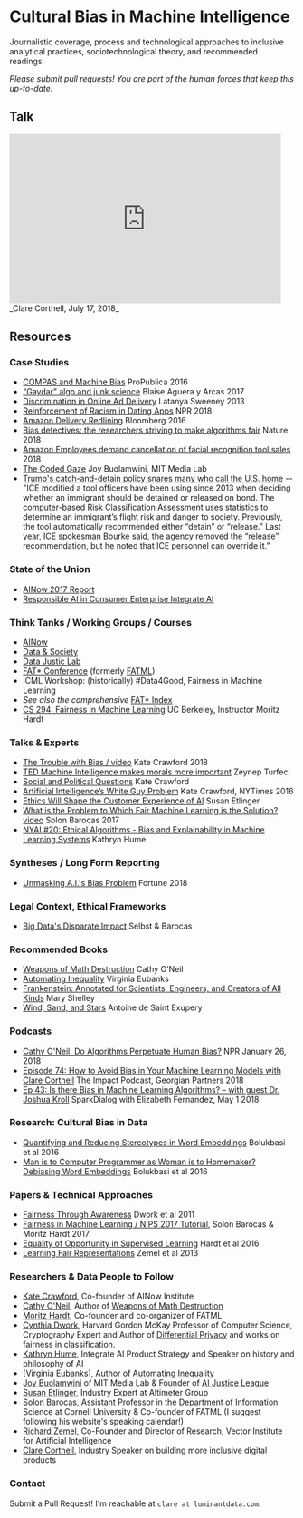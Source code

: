 # Cultural Bias in Machine Intelligence
Journalistic coverage, process and technological approaches to inclusive analytical practices, sociotechnological theory, and recommended readings.

_Please submit pull requests! You are part of the human forces that keep this up-to-date._

## Talk

<iframe src="https://docs.google.com/presentation/d/e/2PACX-1vQqfx17JaE4TvpgfCqeSen456NBMu8LIvSOJeXNoc-3DrMqq4EDI_h5p3mBPn7J9ECqT5QCZxfhNenN/embed?start=false&loop=false&delayms=3000" frameborder="0" width="480" height="299" allowfullscreen="true" mozallowfullscreen="true" webkitallowfullscreen="true"></iframe>
_Clare Corthell, July 17, 2018_

## Resources

### Case Studies
* [COMPAS and Machine Bias](https://www.propublica.org/article/machine-bias-risk-assessments-in-criminal-sentencing) ProPublica 2016
* [“Gaydar” algo and junk science](https://medium.com/@blaisea/do-algorithms-reveal-sexual-orientation-or-just-expose-our-stereotypes-d998fafdf477) Blaise Aguera y Arcas 2017
* [Discrimination in Online Ad Delivery](https://arxiv.org/abs/1301.6822) Latanya Sweeney 2013
* [Reinforcement of Racism in Dating Apps](https://www.npr.org/2018/01/09/575352051/least-desirable-how-racial-discrimination-plays-out-in-online-dating) NPR 2018
* [Amazon Delivery Redlining](https://www.bloomberg.com/graphics/2016-amazon-same-day/) Bloomberg 2016
* [Bias detectives: the researchers striving to make algorithms fair](https://www.nature.com/articles/d41586-018-05469-3) Nature 2018
* [Amazon Employees demand cancellation of facial recognition tool sales](https://gizmodo.com/amazon-workers-demand-jeff-bezos-cancel-face-recognitio-1827037509) 2018
* [The Coded Gaze](https://www.media.mit.edu/people/joyab/overview/) Joy Buolamwini, MIT Media Lab
* [Trump's catch-and-detain policy snares many who call the U.S. home](https://www.reuters.com/investigates/special-report/usa-immigration-court/) -- "ICE modified a tool officers have been using since 2013 when deciding whether an immigrant should be detained or released on bond. The computer-based Risk Classification Assessment uses statistics to determine an immigrant’s flight risk and danger to society. Previously, the tool automatically recommended either “detain” or “release.” Last year, ICE spokesman Bourke said, the agency removed the “release” recommendation, but he noted that ICE personnel can override it.”

### State of the Union
* [AINow 2017 Report](https://ainowinstitute.org/AI_Now_2017_Report.pdf)
* [Responsible AI in Consumer Enterprise Integrate AI](https://www.integrate.ai/responsible-ai-in-consumer-enterprise)

### Think Tanks / Working Groups / Courses
* [AINow](https://ainowinstitute.org/)
* [Data & Society](https://datasociety.net/)
* [Data Justic Lab](https://datajusticelab.org/)
* [FAT* Conference](https://fatconference.org/) (formerly [FATML](http://www.fatml.org/resources/principles-for-accountable-algorithms))
* ICML Workshop: (historically) #Data4Good, Fairness in Machine Learning
* _See also the comprehensive_ [FAT* Index](https://fatconference.org/links.html)
* [CS 294: Fairness in Machine Learning](https://fairmlclass.github.io/) UC Berkeley, Instructor Moritz Hardt

### Talks & Experts
* [The Trouble with Bias / video](https://www.youtube.com/watch?v=fMym_BKWQzk) Kate Crawford 2018
* [TED Machine Intelligence makes morals more important](https://www.ted.com/talks/zeynep_tufekci_machine_intelligence_makes_human_morals_more_important) Zeynep Turfeci
* [Social and Political Questions](https://www.youtube.com/watch?v=a2IT7gWBfaE) Kate Crawford
* [Artificial Intelligence’s White Guy Problem](https://www.nytimes.com/2016/06/26/opinion/sunday/artificial-intelligences-white-guy-problem.html?_r=1) Kate Crawford, NYTimes 2016
* [Ethics Will Shape the Customer Experience of AI](https://www.linkedin.com/pulse/ethics-shape-customer-experience-ai-susan-etlinger) Susan Etlinger
* [What is the Problem to Which Fair Machine Learning is the Solution? video](https://www.youtube.com/watch?v=S_AkPi6-r3Y) Solon Barocas 2017
* [NYAI #20: Ethical Algorithms - Bias and Explainability in Machine Learning Systems](https://www.youtube.com/watch?v=BajPM1X9KfQ) Kathryn Hume

### Syntheses / Long Form Reporting
* [Unmasking A.I.'s Bias Problem](http://www.fortune.com/longform/ai-bias-problem/) Fortune 2018

### Legal Context, Ethical Frameworks
* [Big Data's Disparate Impact](https://papers.ssrn.com/sol3/papers.cfm?abstract_id=2477899) Selbst & Barocas

### Recommended Books
* [Weapons of Math Destruction](https://amzn.to/2LpiUQs) Cathy O’Neil
* [Automating Inequality](https://amzn.to/2JBxks3) Virginia Eubanks
* [Frankenstein: Annotated for Scientists, Engineers, and Creators of All Kinds](https://amzn.to/2zUkt4z) Mary Shelley
* [Wind, Sand, and Stars](https://amzn.to/2uxkera) Antoine de Saint Exupery

### Podcasts
* [Cathy O'Neil: Do Algorithms Perpetuate Human Bias?](https://www.npr.org/2018/01/26/580617998/cathy-oneil-do-algorithms-perpetuate-human-bias) NPR January 26, 2018
* [Episode 74: How to Avoid Bias in Your Machine Learning Models with Clare Corthell](https://soundcloud.com/the-impact-podcast/episode-74-how-to-avoid-bias-in-your-machine-learning-models-with-clare-corthell) The Impact Podcast, Georgian Partners 2018
* [Ep 43: Is there Bias in Machine Learning Algorithms? – with guest Dr. Joshua Kroll](http://sparkdialog.com/bias-in-machine-learning-algorithms/) SparkDialog with Elizabeth Fernandez, May 1 2018

### Research: Cultural Bias in Data
* [Quantifying and Reducing Stereotypes in Word Embeddings](https://arxiv.org/pdf/1606.06121.pdf) Bolukbasi et al 2016
* [Man is to Computer Programmer as Woman is to Homemaker? Debiasing Word Embeddings](https://arxiv.org/pdf/1607.06520.pdf) Bolukbasi et al 2016

### Papers & Technical Approaches
* [Fairness Through Awareness](https://arxiv.org/abs/1104.3913) Dwork et al 2011
* [Fairness in Machine Learning / NIPS 2017 Tutorial](http://mrtz.org/nips17/#/), Solon Barocas & Moritz Hardt 2017
* [Equality of Opportunity in Supervised Learning](https://arxiv.org/abs/1610.02413) Hardt et al 2016
* [Learning Fair Representations](http://proceedings.mlr.press/v28/zemel13.pdf) Zemel et al 2013

### Researchers & Data People to Follow
* [Kate Crawford](https://twitter.com/katecrawford), Co-founder of AINow Institute
* [Cathy O'Neil](https://mathbabe.org/), Author of [Weapons of Math Destruction](https://amzn.to/2LpiUQs)
* [Moritz Hardt](http://mrtz.org/about.html), Co-founder and co-organizer of FATML
* [Cynthia Dwork](https://www.seas.harvard.edu/directory/dwork), Harvard Gordon McKay Professor of Computer Science, Cryptography Expert and Author of [Differential Privacy](https://link.springer.com/chapter/10.1007/11787006_1) and works on fairness in classification.
* [Kathryn Hume](https://twitter.com/HumeKathryn), Integrate AI Product Strategy and Speaker on history and philosophy of AI
* [Virginia Eubanks], Author of [Automating Inequality](https://amzn.to/2JBxks3)
* [Joy Buolamwini](https://www.media.mit.edu/people/joyab/overview/) of MIT Media Lab & Founder of [AI Justice League](https://www.ajlunited.org/)
* [Susan Etlinger](https://www.ted.com/speakers/susan_etlinger), Industry Expert at Altimeter Group
* [Solon Barocas](http://solon.barocas.org/), Assistant Professor in the Department of Information Science at Cornell University & Co-founder of FATML (I suggest following his website's speaking calendar!)
* [Richard Zemel](http://www.cs.toronto.edu/~zemel/inquiry/home.php), Co-Founder and Director of Research, Vector Institute for Artificial Intelligence
* [Clare Corthell](http://clarecorthell.org), Industry Speaker on building more inclusive digital products

### Contact
Submit a Pull Request! I'm reachable at `clare at luminantdata.com`.
